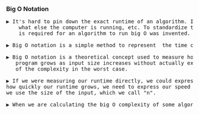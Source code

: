 ### Big O Notation
<pre>
▶️ It's hard to pin down the exact runtime of an algorithm. It depends on the speed of the processor, 
    what else the computer is running, etc. To standardize talking about how much time and how much space 
    is required for an algorithm to run big O was invented. 

▶️ Big O notation is a simple method to represent  the time complexity

▶️ Big O notation is a theoretical concept used to measure how running time or space requirements for a 
   program grows as input size increases without actually executing the algorithm. It gives an upper bound 
   of the complexity in the worst case.

▶️ If we were measuring our runtime directly, we could express our speed in seconds. Since we're measuring 
how quickly our runtime grows, we need to express our speed in terms of something else. With Big O notation,
we use the size of the input, which we call "n".

▶️ When we are calculating the big O complexity of some algorithm, we should not consider the constants
</pre>
